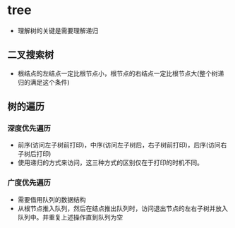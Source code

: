 # tree

* 理解树的关键是需要理解递归

## 二叉搜索树

* 根结点的左结点一定比根节点小，根节点的右结点一定比根节点大(整个树递归的满足这个条件)

## 树的遍历

### 深度优先遍历

* 前序(访问左子树前打印)，中序(访问左子树后，右子树前打印)，后序(访问右子树后打印)
* 使用递归的方式来访问，这三种方式的区别仅在于打印的时机不同。

### 广度优先遍历

* 需要借用队列的数据结构
* 从根节点推入队列，然后在结点推出队列时，访问退出节点的左右子树并放入队列中。并重复上述操作直到队列为空
